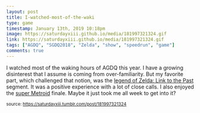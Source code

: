 ```yaml
---
layout: post
title: I-watched-most-of-the-waki
type: game
timestamp: January 13th, 2019 10:18pm
image: https://saturdayxiii.github.io/media/181997321324.gif
link: https://saturdayxiii.github.io/media/181997321324.gif
tags: ["AGDQ", "SGDQ2018", "Zelda", "show", "speedrun", "game"]
comments: true
---
```


I watched most of the waking hours of AGDQ this year.  I have a growing disinterest that I assume is coming from over-familiarity.  But my favorite part, which challenged that notion, was the <a href="https://youtu.be/Gcbhkqub6ZI" target="_blank">legend of Zelda: Link to the Past</a> segment.  It was a positive experience with a lot of close calls.  I also enjoyed the <a href="https://youtu.be/rbyV3MCR9xk" target="_blank">super Metroid</a> finale.  Maybe it just took me all week to get into it?
 
  
<small>source: https://saturdayxiii.tumblr.com/post/181997321324</small>